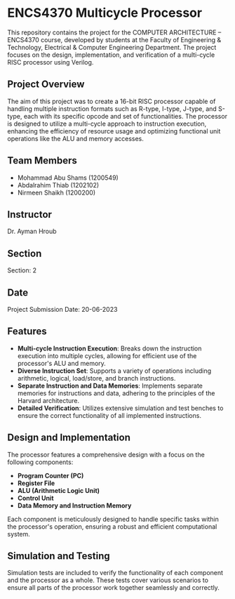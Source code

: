 # ENCS4370 Multicycle Processor

This repository contains the project for the COMPUTER ARCHITECTURE – ENCS4370 course, developed by students at the Faculty of Engineering & Technology, Electrical & Computer Engineering Department. The project focuses on the design, implementation, and verification of a multi-cycle RISC processor using Verilog.

## Project Overview

The aim of this project was to create a 16-bit RISC processor capable of handling multiple instruction formats such as R-type, I-type, J-type, and S-type, each with its specific opcode and set of functionalities. The processor is designed to utilize a multi-cycle approach to instruction execution, enhancing the efficiency of resource usage and optimizing functional unit operations like the ALU and memory accesses.

## Team Members

- Mohammad Abu Shams (1200549)
- Abdalrahim Thiab (1202102)
- Nirmeen Shaikh (1200200)

## Instructor

Dr. Ayman Hroub

## Section

Section: 2

## Date

Project Submission Date: 20-06-2023

## Features

- **Multi-cycle Instruction Execution**: Breaks down the instruction execution into multiple cycles, allowing for efficient use of the processor's ALU and memory.
- **Diverse Instruction Set**: Supports a variety of operations including arithmetic, logical, load/store, and branch instructions.
- **Separate Instruction and Data Memories**: Implements separate memories for instructions and data, adhering to the principles of the Harvard architecture.
- **Detailed Verification**: Utilizes extensive simulation and test benches to ensure the correct functionality of all implemented instructions.

## Design and Implementation

The processor features a comprehensive design with a focus on the following components:

- **Program Counter (PC)**
- **Register File**
- **ALU (Arithmetic Logic Unit)**
- **Control Unit**
- **Data Memory and Instruction Memory**

Each component is meticulously designed to handle specific tasks within the processor's operation, ensuring a robust and efficient computational system.

## Simulation and Testing

Simulation tests are included to verify the functionality of each component and the processor as a whole. These tests cover various scenarios to ensure all parts of the processor work together seamlessly and correctly.


